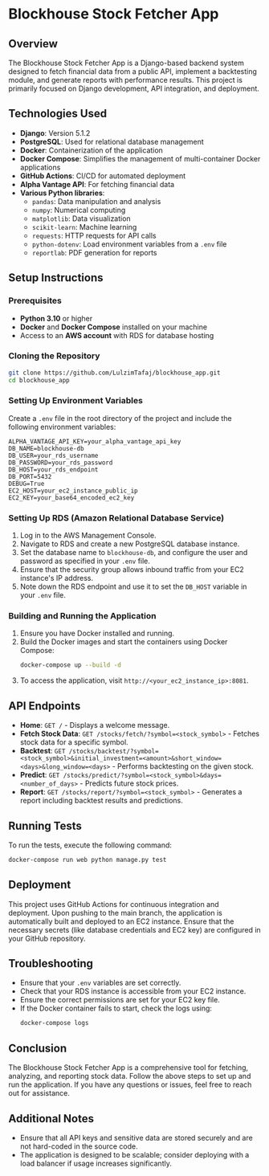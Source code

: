 # Blockhouse Stock Fetcher App

## Overview
The Blockhouse Stock Fetcher App is a Django-based backend system designed to fetch financial data from a public API, implement a backtesting module, and generate reports with performance results. This project is primarily focused on Django development, API integration, and deployment.

## Technologies Used
- **Django**: Version 5.1.2
- **PostgreSQL**: Used for relational database management
- **Docker**: Containerization of the application
- **Docker Compose**: Simplifies the management of multi-container Docker applications
- **GitHub Actions**: CI/CD for automated deployment
- **Alpha Vantage API**: For fetching financial data
- **Various Python libraries**: 
  - `pandas`: Data manipulation and analysis
  - `numpy`: Numerical computing
  - `matplotlib`: Data visualization
  - `scikit-learn`: Machine learning
  - `requests`: HTTP requests for API calls
  - `python-dotenv`: Load environment variables from a `.env` file
  - `reportlab`: PDF generation for reports

## Setup Instructions

### Prerequisites
- **Python 3.10** or higher
- **Docker** and **Docker Compose** installed on your machine
- Access to an **AWS account** with RDS for database hosting

### Cloning the Repository
```bash
git clone https://github.com/LulzimTafaj/blockhouse_app.git
cd blockhouse_app
```

### Setting Up Environment Variables
Create a `.env` file in the root directory of the project and include the following environment variables:
```
ALPHA_VANTAGE_API_KEY=your_alpha_vantage_api_key
DB_NAME=blockhouse-db
DB_USER=your_rds_username
DB_PASSWORD=your_rds_password
DB_HOST=your_rds_endpoint
DB_PORT=5432
DEBUG=True
EC2_HOST=your_ec2_instance_public_ip
EC2_KEY=your_base64_encoded_ec2_key
```

### Setting Up RDS (Amazon Relational Database Service)
1. Log in to the AWS Management Console.
2. Navigate to RDS and create a new PostgreSQL database instance.
3. Set the database name to `blockhouse-db`, and configure the user and password as specified in your `.env` file.
4. Ensure that the security group allows inbound traffic from your EC2 instance's IP address.
5. Note down the RDS endpoint and use it to set the `DB_HOST` variable in your `.env` file.

### Building and Running the Application
1. Ensure you have Docker installed and running.
2. Build the Docker images and start the containers using Docker Compose:
   ```bash
   docker-compose up --build -d
   ```
3. To access the application, visit `http://<your_ec2_instance_ip>:8081`.

## API Endpoints
- **Home**: `GET /` - Displays a welcome message.
- **Fetch Stock Data**: `GET /stocks/fetch/?symbol=<stock_symbol>` - Fetches stock data for a specific symbol.
- **Backtest**: `GET /stocks/backtest/?symbol=<stock_symbol>&initial_investment=<amount>&short_window=<days>&long_window=<days>` - Performs backtesting on the given stock.
- **Predict**: `GET /stocks/predict/?symbol=<stock_symbol>&days=<number_of_days>` - Predicts future stock prices.
- **Report**: `GET /stocks/report/?symbol=<stock_symbol>` - Generates a report including backtest results and predictions.

## Running Tests
To run the tests, execute the following command:
```bash
docker-compose run web python manage.py test
```

## Deployment
This project uses GitHub Actions for continuous integration and deployment. Upon pushing to the main branch, the application is automatically built and deployed to an EC2 instance. Ensure that the necessary secrets (like database credentials and EC2 key) are configured in your GitHub repository.

## Troubleshooting
- Ensure that your `.env` variables are set correctly.
- Check that your RDS instance is accessible from your EC2 instance.
- Ensure the correct permissions are set for your EC2 key file.
- If the Docker container fails to start, check the logs using:
  ```bash
  docker-compose logs
  ```

## Conclusion
The Blockhouse Stock Fetcher App is a comprehensive tool for fetching, analyzing, and reporting stock data. Follow the above steps to set up and run the application. If you have any questions or issues, feel free to reach out for assistance.

## Additional Notes
- Ensure that all API keys and sensitive data are stored securely and are not hard-coded in the source code.
- The application is designed to be scalable; consider deploying with a load balancer if usage increases significantly.
